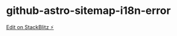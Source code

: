 # github-astro-sitemap-i18n-error

[Edit on StackBlitz ⚡️](https://stackblitz.com/edit/github-de1e3v)